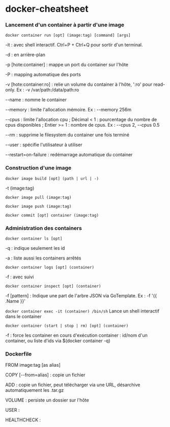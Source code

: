 # docker-cheatsheet

### Lancement d'un container à partir d'une image

`docker container run [opt] (image:tag) [command] [args]`

-it : avec shell interactif. Ctrl+P + Ctrl+Q pour sortir d'un terminal.

-d : en arrière-plan

-p [hote:container] : mappe un port du container sur l'hôte

-P : mapping automatique des ports

-v [hote:container:ro] : relie un volume du container à l'hôte, ':ro' pour read-only. Ex : -v /var/path:/data/path:ro

--name : nomme le container

--memory : limite l'allocation mémoire. Ex : --memory 256m

--cpus : limite l'allocation cpu ; Décimal < 1 : pourcentage du nombre de cpus disponibles ; Entier >= 1 : nombre de cpus. Ex : --cpus 2, --cpus 0.5

--rm : supprime le filesystem du container une fois terminé

--user : spécifie l'utilisateur à utiliser

--restart=on-failure : redémarrage automatique du container

### Construction d'une image

`docker image build [opt] (path | url | -)`

-t (image:tag)

`docker image pull (image:tag)`

`docker image push (image:tag)`

`docker commit [opt] container (image:tag)`

### Administration des containers

`docker container ls [opt]`

-q : indique seulement les id

-a : liste aussi les containers arrêtés

`docker container logs [opt] (container)`

-f : avec suivi

`docker container inspect [opt] (container)`

-f [pattern] : Indique une part de l'arbre JSON via GoTemplate. Ex : -f '{{ .Name }}'

`docker container exec -it (container) /bin/sh` Lance un shell interactif dans le container

`docker container (start | stop | rm) [opt] (container)`

-f : force les container en cours d'exécution
container : id/nom d'un container, ou liste d'ids via $(docker container -q)

### Dockerfile

FROM image:tag [as alias]

COPY [--from=alias] : copie un fichier

ADD : copie un fichier, peut télécharger via une URL, désarchive automatiquement les .tar.gz

VOLUME : persiste un dossier sur l'hôte

USER :

HEALTHCHECK :
